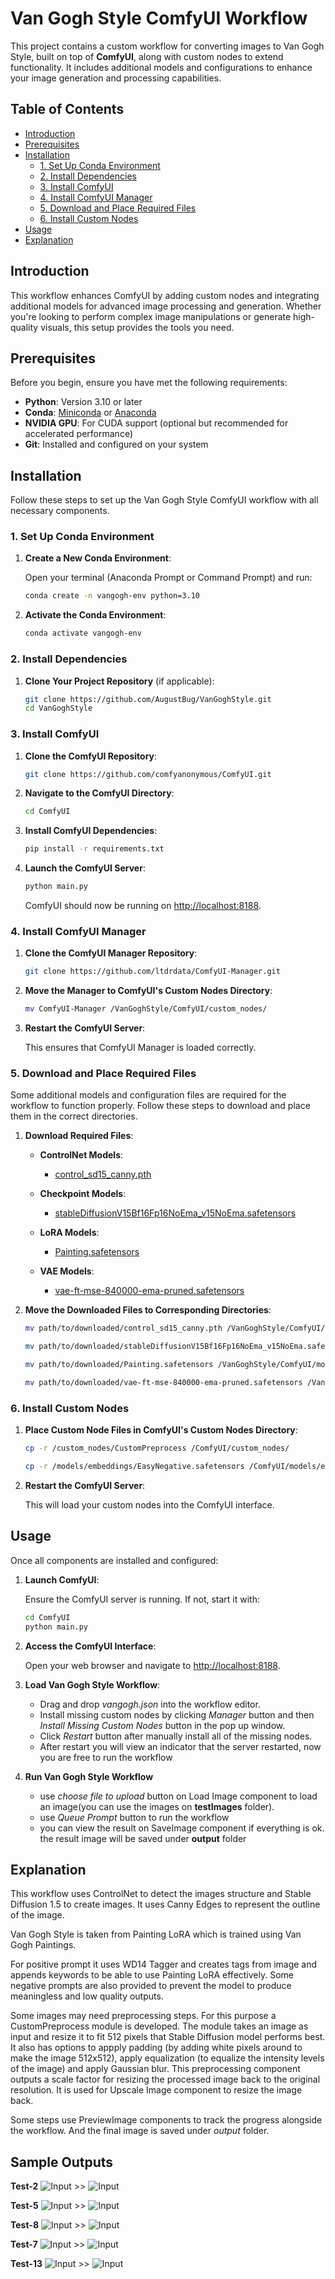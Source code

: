 
# Van Gogh Style ComfyUI Workflow

This project contains a custom workflow for converting images to Van Gogh Style, built on top of **ComfyUI**, along with custom nodes to extend functionality. It includes additional models and configurations to enhance your image generation and processing capabilities.

## Table of Contents

- [Introduction](#introduction)
- [Prerequisites](#prerequisites)
- [Installation](#installation)
  - [1. Set Up Conda Environment](#1-set-up-conda-environment)
  - [2. Install Dependencies](#2-install-dependencies)
  - [3. Install ComfyUI](#3-install-comfyui)
  - [4. Install ComfyUI Manager](#4-install-comfyui-manager)
  - [5. Download and Place Required Files](#5-download-and-place-required-files)
  - [6. Install Custom Nodes](#6-install-custom-nodes)
- [Usage](#usage)
- [Explanation](#explanation)

## Introduction

This workflow enhances ComfyUI by adding custom nodes and integrating additional models for advanced image processing and generation. Whether you're looking to perform complex image manipulations or generate high-quality visuals, this setup provides the tools you need.

## Prerequisites

Before you begin, ensure you have met the following requirements:

- **Python**: Version 3.10 or later
- **Conda**: [Miniconda](https://docs.conda.io/en/latest/miniconda.html) or [Anaconda](https://www.anaconda.com/products/distribution)
- **NVIDIA GPU**: For CUDA support (optional but recommended for accelerated performance)
- **Git**: Installed and configured on your system

## Installation

Follow these steps to set up the Van Gogh Style ComfyUI workflow with all necessary components.

### 1. Set Up Conda Environment

1. **Create a New Conda Environment**:

   Open your terminal (Anaconda Prompt or Command Prompt) and run:

   ```bash
   conda create -n vangogh-env python=3.10
   ```

2. **Activate the Conda Environment**:

   ```bash
   conda activate vangogh-env
   ```

### 2. Install Dependencies

1. **Clone Your Project Repository** (if applicable):

   ```bash
   git clone https://github.com/AugustBug/VanGoghStyle.git
   cd VanGoghStyle
   ```

### 3. Install ComfyUI

1. **Clone the ComfyUI Repository**:

   ```bash
   git clone https://github.com/comfyanonymous/ComfyUI.git
   ```

2. **Navigate to the ComfyUI Directory**:

   ```bash
   cd ComfyUI
   ```

3. **Install ComfyUI Dependencies**:

   ```bash
   pip install -r requirements.txt
   ```

4. **Launch the ComfyUI Server**:

   ```bash
   python main.py
   ```

   ComfyUI should now be running on [http://localhost:8188](http://localhost:8188).

### 4. Install ComfyUI Manager

1. **Clone the ComfyUI Manager Repository**:

   ```bash
   git clone https://github.com/ltdrdata/ComfyUI-Manager.git
   ```

2. **Move the Manager to ComfyUI's Custom Nodes Directory**:

   ```bash
   mv ComfyUI-Manager /VanGoghStyle/ComfyUI/custom_nodes/
   ```

3. **Restart the ComfyUI Server**:

   This ensures that ComfyUI Manager is loaded correctly.

### 5. Download and Place Required Files

Some additional models and configuration files are required for the workflow to function properly. Follow these steps to download and place them in the correct directories.

1. **Download Required Files**:

   - **ControlNet Models**:
     - [control_sd15_canny.pth](https://huggingface.co/lllyasviel/ControlNet/blob/main/models/control_sd15_canny.pth)

   - **Checkpoint Models**:
     - [stableDiffusionV15Bf16Fp16NoEma_v15NoEma.safetensors](https://civitai.com/models/155256/stable-diffusion-v15-bf16fp16-no-emaema-only-no-vae-safetensors-checkpoint)
	 
   - **LoRA Models**:
     - [Painting.safetensors](https://civitai.com/models/154185/van-gogh-likeness)
	 
   - **VAE Models**:
     - [vae-ft-mse-840000-ema-pruned.safetensors](https://huggingface.co/stabilityai/sd-vae-ft-mse-original/blob/main/vae-ft-mse-840000-ema-pruned.safetensors)

2. **Move the Downloaded Files to Corresponding Directories**:

   ```bash
   mv path/to/downloaded/control_sd15_canny.pth /VanGoghStyle/ComfyUI/models/controlnet/
   ```
   
   
   ```bash
   mv path/to/downloaded/stableDiffusionV15Bf16Fp16NoEma_v15NoEma.safetensors /VanGoghStyle/ComfyUI/models/checkpoints/
   ```
   
   
   ```bash
   mv path/to/downloaded/Painting.safetensors /VanGoghStyle/ComfyUI/models/loras/
   ```
   
   
   ```bash
   mv path/to/downloaded/vae-ft-mse-840000-ema-pruned.safetensors /VanGoghStyle/ComfyUI/models/vae/
   ```


### 6. Install Custom Nodes

1. **Place Custom Node Files in ComfyUI's Custom Nodes Directory**:

   ```bash
   cp -r /custom_nodes/CustomPreprocess /ComfyUI/custom_nodes/
   ```

   ```bash
   cp -r /models/embeddings/EasyNegative.safetensors /ComfyUI/models/embeddings
   ```

2. **Restart the ComfyUI Server**:

   This will load your custom nodes into the ComfyUI interface.

## Usage

Once all components are installed and configured:

1. **Launch ComfyUI**:

   Ensure the ComfyUI server is running. If not, start it with:

   ```bash
   cd ComfyUI
   python main.py
   ```

2. **Access the ComfyUI Interface**:

   Open your web browser and navigate to [http://localhost:8188](http://localhost:8188).

3. **Load Van Gogh Style Workflow**:

   - Drag and drop *vangogh.json* into the workflow editor.
   - Install missing custom nodes by clicking *Manager* button and then *Install Missing Custom Nodes* button in the pop up window.
   - Click *Restart* button after manually install all of the missing nodes.
   - After restart you will view an indicator that the server restarted, now you are free to run the workflow
   
4. **Run Van Gogh Style Workflow**

   - use *choose file to upload* button on Load Image component to load an image(you can use the images on **testImages** folder).
   - use *Queue Prompt* button to run the workflow
   - you can view the result on SaveImage component if everything is ok. the result image will be saved under **output** folder



## Explanation
This workflow uses ControlNet to detect the images structure and Stable Diffusion 1.5 to create images. It uses Canny Edges to represent the outline of the image. 

Van Gogh Style is taken from Painting LoRA which is trained using Van Gogh Paintings. 

For positive prompt it uses WD14 Tagger and creates tags from image and appends keywords to be able to use Painting LoRA effectively.
Some negative prompts are also provided to prevent the model to produce meaningless and low quality outputs.

Some images may need preprocessing steps. For this purpose a CustomPreprocess module is developed. The module takes an image as input and resize it to fit 512 pixels that Stable Diffusion model performs best.
It also has options to appply padding (by adding white pixels around to make the image 512x512), apply equalization (to equalize the intensity levels of the image) and apply Gaussian blur.
This preprocessing component outputs a scale factor for resizing the processed image back to the original resolution. It is used for Upscale Image component to resize the image back.

Some steps use PreviewImage components to track the progress alongside the workflow. And the final image is saved under *output* folder.

## Sample Outputs

**Test-2**
![Input](testImages/test2.jpg?raw=true "Test-2") >> ![Input](output/VanGoghStyle_00070_.png?raw=true "Test-2")


**Test-5**
![Input](testImages/test5.jpg?raw=true "Test-2") >> ![Input](output/VanGoghStyle_00037_.png?raw=true "Test-2")


**Test-8**
![Input](testImages/test8.jpg?raw=true "Test-2") >> ![Input](output/VanGoghStyle_00045_.png?raw=true "Test-2")


**Test-7**
![Input](testImages/test7.jpg?raw=true "Test-2") >> ![Input](output/VanGoghStyle_00041_.png?raw=true "Test-2")


**Test-13**
![Input](testImages/test13.jpg?raw=true "Test-2") >> ![Input](output/VanGoghStyle_00086_.png?raw=true "Test-2")